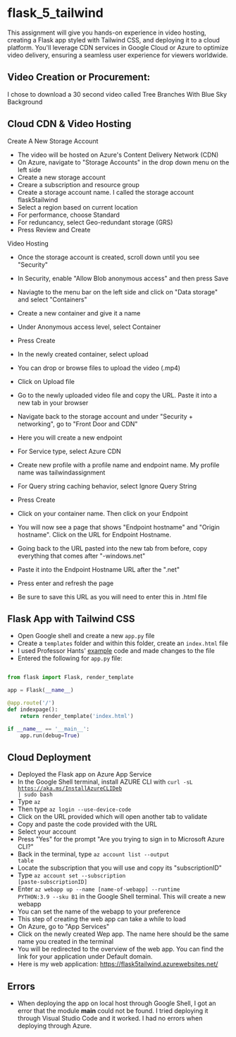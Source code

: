 # flask_5_tailwind

This assignment will give you hands-on experience in video hosting, creating a Flask app styled with Tailwind CSS, and deploying it to a cloud platform. You'll leverage CDN services in Google Cloud or Azure to optimize video delivery, ensuring a seamless user experience for viewers worldwide.

## Video Creation or Procurement:

I chose to download a 30 second video called Tree Branches With Blue Sky Background 

## Cloud CDN & Video Hosting

Create A New Storage Account
- The video will be hosted on Azure's Content Delivery Network (CDN)
- On Azure, navigate to "Storage Accounts" in the drop down menu on the left side
- Create a new storage account
- Creare a subscription and resource group 
- Create a storage account name. I called the storage account flask5tailwind
- Select a region based on current location
- For performance, choose Standard
- For reduncancy, select Geo-redundant storage (GRS)
- Press Review and Create

Video Hosting
- Once the storage account is created, scroll down until you see "Security"
- In Security, enable "Allow Blob anonymous access" and then press Save
- Naviagte to the menu bar on the left side and click on "Data storage" and select "Containers"
- Create a new container and give it a name
- Under Anonymous access level, select Container
- Press Create
- In the newly created container, select upload
- You can drop or browse files to upload the video (.mp4)
- Click on Upload file
- Go to the newly uploaded video file and copy the URL. Paste it into a new tab in your browser
- Navigate back to the storage account and under "Security + networking", go to "Front Door and CDN"
- Here you will create a new endpoint
- For Service type, select Azure CDN
- Create new profile with a profile name and endpoint name. My profile name was tailwindassignment
- For Query string caching behavior, select Ignore Query String
- Press Create
- Click on your container name. Then click on your Endpoint
- You will now see a page that shows "Endpoint hostname" and "Origin hostname". Click on the URL for Endpoint Hostname.
 

- Going back to the URL pasted into the new tab from before, copy everything that comes after "-windows.net"
- Paste it into the Endpoint Hostname URL after the ".net"
- Press enter and refresh the page
- Be sure to save this URL as you will need to enter this in .html file 

## Flask App with Tailwind CSS

- Open Google shell and create a new <code>app.py</code> file
- Create a <code>templates</code> folder and within this folder, create an <code>index.html</code> file
- I used Professor Hants' [example](https://github.com/hantswilliams/HHA_504_2023/blob/main/WK5/example_app/templates/index_tailwind.html) code and made changes to the file
- Entered the following for <code>app.py</code> file:

```python

from flask import Flask, render_template

app = Flask(__name__)

@app.route('/')
def indexpage():
    return render_template('index.html')

if __name__ == '__main__':
    app.run(debug=True)

```

## Cloud Deployment

- Deployed the Flask app on Azure App Service
- In the Google Shell terminal, install AZURE CLI with <code>curl -sL https://aka.ms/InstallAzureCLIDeb | sudo bash</code>
- Type <code>az</code>
- Then type <code>az login --use-device-code</code>
- Click on the URL provided which will open another tab to validate 
- Copy and paste the code provided with the URL
- Select your account
- Press "Yes" for the prompt "Are you trying to sign in to Microsoft Azure CLI?"
- Back in the terminal, type <code>az account list --output table</code>
- Locate the subscription that you will use and copy its "subscriptionID"
- Type <code>az account set --subscription [paste-subscriptionID]</code>
- Enter <code>az webapp up --name [name-of-webapp] --runtime PYTHON:3.9 --sku B1</code> in the Google Shell terminal. This will create a new webapp
- You can set the name of the webapp to your preference 
- This step of creating the web app can take a while to load
- On Azure, go to "App Services"
- Click on the newly created Wep app. The name here should be the same name you created in the terminal
- You will be redirected to the overview of the web app. You can find the link for your application under Default domain.
- Here is my web application: https://flask5tailwind.azurewebsites.net/

## Errors
- When deploying the app on local host through Google Shell, I got an error that the module __main__ could not be found. I tried deploying it through Visual Studio Code and it worked. I had no errors when deploying through Azure. 
